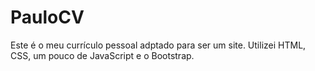 # PauloCV
Este é o meu currículo pessoal adptado para ser um site.
Utilizei HTML, CSS, um pouco de JavaScript e o Bootstrap.
